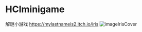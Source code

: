 # HCIminigame
解谜小游戏
https://mylastnameis2.itch.io/iris
![imageIrisCover](https://img.itch.zone/aW1hZ2UvNTI2NTExLzI3MzUyNTkuanBn/original/uWJUEF.jpg)

